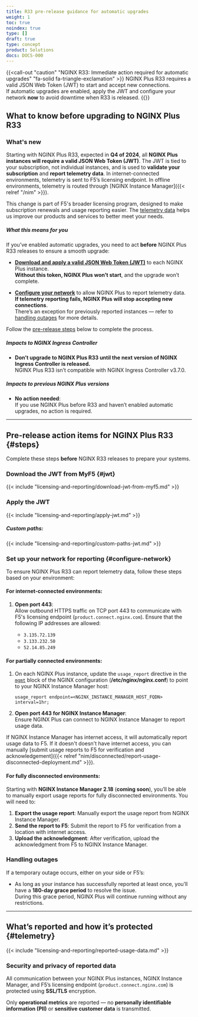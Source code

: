 ```yaml
---
title: R33 pre-release guidance for automatic upgrades
weight: 1
toc: true
noindex: true
type: []
draft: true
type: concept
product: Solutions
docs: DOCS-000
---
```


{{<call-out "caution" "NGINX R33: Immediate action required for automatic upgrades" "fa-solid fa-triangle-exclamation" >}}
NGINX Plus R33 requires a valid JSON Web Token (JWT) to start and accept new connections. 
<br>
If automatic upgrades are enabled, apply the JWT and configure your network <strong>now</strong> to avoid downtime when R33 is released. 
{{</call-out>}}

## What to know before upgrading to NGINX Plus R33

### What's new

Starting with NGINX Plus R33, expected in **Q4 of 2024**, all **NGINX Plus instances will require a valid JSON Web Token (JWT)**. The JWT is tied to your subscription, not individual instances, and is used to **validate your subscription** and **report telemetry data**. In internet-connected environments, telemetry is sent to F5’s licensing endpoint. In offline environments, telemetry is routed through [NGINX Instance Manager]({{< relref "/nim" >}}).

This change is part of F5's broader licensing program, designed to make subscription renewals and usage reporting easier. The [telemetry data](#telemetry) helps us improve our products and services to better meet your needs.

##### What this means for you

If you’ve enabled automatic upgrades, you need to act **before** NGINX Plus R33 releases to ensure a smooth upgrade:

- [**Download and apply a valid JSON Web Token (JWT)**](#jwt) to each NGINX Plus instance.  
  **Without this token, NGINX Plus won’t start**, and the upgrade won’t complete.

- [**Configure your network**](#configure-network) to allow NGINX Plus to report telemetry data.  
  **If telemetry reporting fails, NGINX Plus will stop accepting new connections**.  
  There’s an exception for previously reported instances — refer to [handling outages](#handling-outages) for more details.

Follow the [pre-release steps](#steps) below to complete the process.

##### Impacts to NGINX Ingress Controller

- **Don’t upgrade to NGINX Plus R33 until the next version of NGINX Ingress Controller is released.**  
  NGINX Plus R33 isn’t compatible with NGINX Ingress Controller v3.7.0.

##### Impacts to previous NGINX Plus versions

- **No action needed**:  
  If you use NGINX Plus before R33 and haven’t enabled automatic upgrades, no action is required.
---

## Pre-release action items for NGINX Plus R33 {#steps}

Complete these steps **before** NGINX R33 releases to prepare your systems.

### Download the JWT from MyF5 {#jwt}

{{< include "licensing-and-reporting/download-jwt-from-myf5.md" >}}

### Apply the JWT

{{< include "licensing-and-reporting/apply-jwt.md" >}}

##### Custom paths:

{{< include "licensing-and-reporting/custom-paths-jwt.md" >}}


### Set up your network for reporting {#configure-network}

To ensure NGINX Plus R33 can report telemetry data, follow these steps based on your environment:

#### For internet-connected environments:

1. **Open port 443**:  
   Allow outbound HTTPS traffic on TCP port 443 to communicate with F5's licensing endpoint (`product.connect.nginx.com`). Ensure that the following IP addresses are allowed:

   - `3.135.72.139`
   - `3.133.232.50`
   - `52.14.85.249`

#### For partially connected environments:

1. On each NGINX Plus instance, update the `usage_report` directive in the [`mgmt`](https://nginx.org/en/docs/ngx_mgmt_module.html) block of the NGINX configuration (**/etc/nginx/nginx.conf**) to point to your NGINX Instance Manager host:

   ``` nginx
   usage_report endpoint=<NGINX_INSTANCE_MANAGER_HOST_FQDN> interval=1hr;
   ```

1. **Open port 443 for NGINX Instance Manager**:  
   Ensure NGINX Plus can connect to NGINX Instance Manager to report usage data.

If NGINX Instance Manager has internet access, it will automatically report usage data to F5. If it doesn't doesn't have internet access, you can manually [submit usage reports to F5 for verification and acknowledgement]({{< relref "nim/disconnected/report-usage-disconnected-deployment.md" >}}).


#### For fully disconnected environments:

Starting with **NGINX Instance Manager 2.18** (**coming soon**), you’ll be able to manually export usage reports for fully disconnected environments. You will need to:

1. **Export the usage report**: Manually export the usage report from NGINX Instance Manager.
2. **Send the report to F5**: Submit the report to F5 for verification from a location with internet access.
3. **Upload the acknowledgment**: After verification, upload the acknowledgment from F5 to NGINX Instance Manager.

### Handling outages

If a temporary outage occurs, either on your side or F5’s:

- As long as your instance has successfully reported at least once, you’ll have a **180-day grace period** to resolve the issue.  
  During this grace period, NGINX Plus will continue running without any restrictions.

---

## What’s reported and how it’s protected {#telemetry}

{{< include "licensing-and-reporting/reported-usage-data.md" >}}

### Security and privacy of reported data

All communication between your NGINX Plus instances, NGINX Instance Manager, and F5’s licensing endpoint (`product.connect.nginx.com`) is protected using **SSL/TLS** encryption.

Only **operational metrics** are reported — no **personally identifiable information (PII)** or **sensitive customer data** is transmitted.
